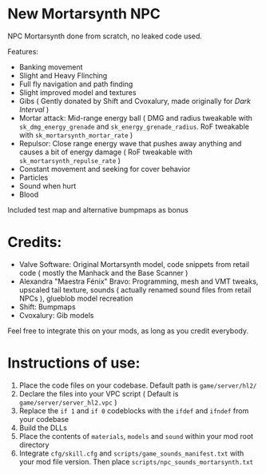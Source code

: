 # New Mortarsynth NPC
NPC Mortarsynth done from scratch, no leaked code used.

Features:
* Banking movement
* Slight and Heavy Flinching
* Full fly navigation and path finding
* Slight improved model and textures
* Gibs ( Gently donated by Shift and Cvoxalury, made originally for _Dark Interval_ )
* Mortar attack: Mid-range energy ball ( DMG and radius tweakable with `sk_dmg_energy_grenade` and `sk_energy_grenade_radius`. RoF tweakable with `sk_mortarsynth_mortar_rate` )
* Repulsor: Close range energy wave that pushes away anything and causes a bit of energy damage ( RoF tweakable with `sk_mortarsynth_repulse_rate` )
* Constant movement and seeking for cover behavior
* Particles
* Sound when hurt
* Blood

Included test map and alternative bumpmaps as bonus


# Credits:
* Valve Software: Original Mortarsynth model, code snippets from retail code ( mostly the Manhack and the Base Scanner )
* Alexandra "Maestra Fénix" Bravo: Programming, mesh and VMT tweaks, upscaled tail texture, sounds ( actually renamed sound files from retail NPCs ), glueblob model recreation
* Shift: Bumpmaps
* Cvoxalury: Gib models

Feel free to integrate this on your mods, as long as you credit everybody.


# Instructions of use:

1. Place the code files on your codebase. Default path is `game/server/hl2/`
2. Declare the files into your VPC script ( Default is `game/server/server_hl2.vpc` )
3. Replace the `if 1` and `if 0` codeblocks with the `ifdef` and `ifndef` from your codebase
4. Build the DLLs
5. Place the contents of `materials`, `models` and `sound` within your mod root directory
6. Integrate `cfg/skill.cfg` and `scripts/game_sounds_manifest.txt` with your mod file version. Then place `scripts/npc_sounds_mortarsynth.txt`